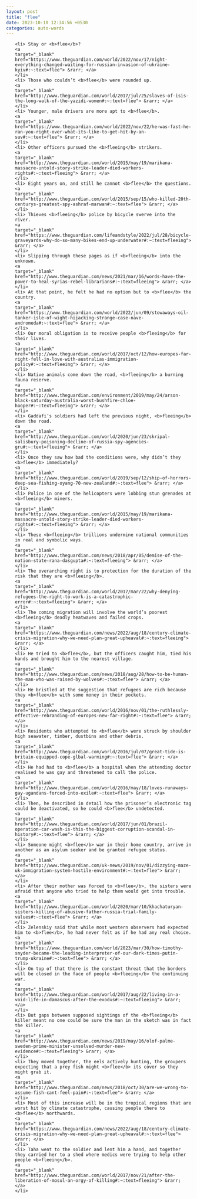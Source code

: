 ```yaml
---
layout: post
title: "flee"
date: 2023-10-10 12:34:56 +0530
categories: auto-words
---
```

<ol>

    <li> Stay or <b>flee</b>?
    <a 
    target="_blank" 
    href="https://www.theguardian.com/world/2022/nov/17/night-everything-changed-waiting-for-russian-invasion-of-ukraine-kyiv#:~:text=flee"> &rarr; </a>
    </li>
    <li> Those who couldn’t <b>flee</b> were rounded up.
    <a 
    target="_blank" 
    href="http://www.theguardian.com/world/2017/jul/25/slaves-of-isis-the-long-walk-of-the-yazidi-women#:~:text=flee"> &rarr; </a>
    </li>
    <li> Younger, male drivers are more apt to <b>flee</b>.
    <a 
    target="_blank" 
    href="https://www.theguardian.com/world/2022/nov/22/he-was-fast-he-ran-you-right-over-what-its-like-to-get-hit-by-an-suv#:~:text=flee"> &rarr; </a>
    </li>
    <li> Other officers pursued the <b>fleeing</b> strikers.
    <a 
    target="_blank" 
    href="http://www.theguardian.com/world/2015/may/19/marikana-massacre-untold-story-strike-leader-died-workers-rights#:~:text=fleeing"> &rarr; </a>
    </li>
    <li> Eight years on, and still he cannot <b>flee</b> the questions.
    <a 
    target="_blank" 
    href="http://www.theguardian.com/world/2015/sep/15/who-killed-20th-centurys-greatest-spy-ashraf-marwan#:~:text=flee"> &rarr; </a>
    </li>
    <li> Thieves <b>fleeing</b> police by bicycle swerve into the river.
    <a 
    target="_blank" 
    href="https://www.theguardian.com/lifeandstyle/2022/jul/28/bicycle-graveyards-why-do-so-many-bikes-end-up-underwater#:~:text=fleeing"> &rarr; </a>
    </li>
    <li> Slipping through these pages as if <b>fleeing</b> into the unknown.
    <a 
    target="_blank" 
    href="http://www.theguardian.com/news/2021/mar/16/words-have-the-power-to-heal-syrias-rebel-librarians#:~:text=fleeing"> &rarr; </a>
    </li>
    <li> At that point, he felt he had no option but to <b>flee</b> the country.
    <a 
    target="_blank" 
    href="https://www.theguardian.com/world/2022/jun/09/stowaways-oil-tanker-isle-of-wight-hijacking-strange-case-nave-andromeda#:~:text=flee"> &rarr; </a>
    </li>
    <li> Our moral obligation is to receive people <b>fleeing</b> for their lives.
    <a 
    target="_blank" 
    href="http://www.theguardian.com/world/2017/oct/12/how-europes-far-right-fell-in-love-with-australias-immigration-policy#:~:text=fleeing"> &rarr; </a>
    </li>
    <li> Native animals come down the road, <b>fleeing</b> a burning fauna reserve.
    <a 
    target="_blank" 
    href="http://www.theguardian.com/environment/2019/may/24/arson-black-saturday-australia-worst-bushfire-chloe-hooper#:~:text=fleeing"> &rarr; </a>
    </li>
    <li> Gaddafi’s soldiers had left the previous night, <b>fleeing</b> down the road.
    <a 
    target="_blank" 
    href="http://www.theguardian.com/world/2020/jun/23/skripal-salisbury-poisoning-decline-of-russia-spy-agencies-gru#:~:text=fleeing"> &rarr; </a>
    </li>
    <li> Once they saw how bad the conditions were, why didn’t they <b>flee</b> immediately?
    <a 
    target="_blank" 
    href="http://www.theguardian.com/world/2019/sep/12/ship-of-horrors-deep-sea-fishing-oyang-70-new-zealand#:~:text=flee"> &rarr; </a>
    </li>
    <li> Police in one of the helicopters were lobbing stun grenades at <b>fleeing</b> miners.
    <a 
    target="_blank" 
    href="http://www.theguardian.com/world/2015/may/19/marikana-massacre-untold-story-strike-leader-died-workers-rights#:~:text=fleeing"> &rarr; </a>
    </li>
    <li> These <b>fleeing</b> trillions undermine national communities in real and symbolic ways.
    <a 
    target="_blank" 
    href="http://www.theguardian.com/news/2018/apr/05/demise-of-the-nation-state-rana-dasgupta#:~:text=fleeing"> &rarr; </a>
    </li>
    <li> The overarching right is to protection for the duration of the risk that they are <b>fleeing</b>.
    <a 
    target="_blank" 
    href="http://www.theguardian.com/world/2017/mar/22/why-denying-refugees-the-right-to-work-is-a-catastrophic-error#:~:text=fleeing"> &rarr; </a>
    </li>
    <li> The coming migration will involve the world’s poorest <b>fleeing</b> deadly heatwaves and failed crops.
    <a 
    target="_blank" 
    href="https://www.theguardian.com/news/2022/aug/18/century-climate-crisis-migration-why-we-need-plan-great-upheaval#:~:text=fleeing"> &rarr; </a>
    </li>
    <li> He tried to <b>flee</b>, but the officers caught him, tied his hands and brought him to the nearest village.
    <a 
    target="_blank" 
    href="http://www.theguardian.com/news/2018/aug/28/how-to-be-human-the-man-who-was-raised-by-wolves#:~:text=flee"> &rarr; </a>
    </li>
    <li> He bristled at the suggestion that refugees are rich because they <b>flee</b> with some money in their pockets.
    <a 
    target="_blank" 
    href="http://www.theguardian.com/world/2016/nov/01/the-ruthlessly-effective-rebranding-of-europes-new-far-right#:~:text=flee"> &rarr; </a>
    </li>
    <li> Residents who attempted to <b>flee</b> were struck by shoulder high seawater, timber, dustbins and other debris.
    <a 
    target="_blank" 
    href="http://www.theguardian.com/world/2016/jul/07/great-tide-is-britain-equipped-cope-glbal-warming#:~:text=flee"> &rarr; </a>
    </li>
    <li> He had had to <b>flee</b> a hospital when the attending doctor realised he was gay and threatened to call the police.
    <a 
    target="_blank" 
    href="http://www.theguardian.com/world/2016/may/18/loves-runaways-gay-ugandans-forced-into-exile#:~:text=flee"> &rarr; </a>
    </li>
    <li> Then, he described in detail how the prisoner’s electronic tag could be deactivated, so he could <b>flee</b> undetected.
    <a 
    target="_blank" 
    href="http://www.theguardian.com/world/2017/jun/01/brazil-operation-car-wash-is-this-the-biggest-corruption-scandal-in-history#:~:text=flee"> &rarr; </a>
    </li>
    <li> Someone might <b>flee</b> war in their home country, arrive in another as an asylum seeker and be granted refugee status.
    <a 
    target="_blank" 
    href="http://www.theguardian.com/uk-news/2019/nov/01/dizzying-maze-uk-immigration-system-hostile-environment#:~:text=flee"> &rarr; </a>
    </li>
    <li> After their mother was forced to <b>flee</b>, the sisters were afraid that anyone who tried to help them would get into trouble.
    <a 
    target="_blank" 
    href="http://www.theguardian.com/world/2020/mar/10/khachaturyan-sisters-killing-of-abusive-father-russia-trial-family-values#:~:text=flee"> &rarr; </a>
    </li>
    <li> Zelenskiy said that while most western observers had expected him to <b>flee</b>, he had never felt as if he had any real choice.
    <a 
    target="_blank" 
    href="https://www.theguardian.com/world/2023/mar/30/how-timothy-snyder-became-the-leading-interpreter-of-our-dark-times-putin-trump-ukraine#:~:text=flee"> &rarr; </a>
    </li>
    <li> On top of that there is the constant threat that the borders will be closed in the face of people <b>fleeing</b> the continuing war.
    <a 
    target="_blank" 
    href="http://www.theguardian.com/world/2017/aug/22/living-in-a-void-life-in-damascus-after-the-exodus#:~:text=fleeing"> &rarr; </a>
    </li>
    <li> But gaps between supposed sightings of the <b>fleeing</b> killer meant no one could be sure the man in the sketch was in fact the killer.
    <a 
    target="_blank" 
    href="http://www.theguardian.com/news/2019/may/16/olof-palme-sweden-prime-minister-unsolved-murder-new-evidence#:~:text=fleeing"> &rarr; </a>
    </li>
    <li> They moved together, the eels actively hunting, the groupers expecting that a prey fish might <b>flee</b> its cover so they might grab it.
    <a 
    target="_blank" 
    href="http://www.theguardian.com/news/2018/oct/30/are-we-wrong-to-assume-fish-cant-feel-pain#:~:text=flee"> &rarr; </a>
    </li>
    <li> Most of this increase will be in the tropical regions that are worst hit by climate catastrophe, causing people there to <b>flee</b> northwards.
    <a 
    target="_blank" 
    href="https://www.theguardian.com/news/2022/aug/18/century-climate-crisis-migration-why-we-need-plan-great-upheaval#:~:text=flee"> &rarr; </a>
    </li>
    <li> Taha went to the soldier and lent him a hand, and together they carried her to a shed where medics were trying to help other people <b>fleeing</b>.
    <a 
    target="_blank" 
    href="http://www.theguardian.com/world/2017/nov/21/after-the-liberation-of-mosul-an-orgy-of-killing#:~:text=fleeing"> &rarr; </a>
    </li>